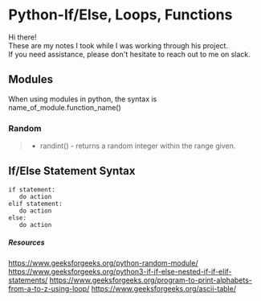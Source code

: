 # Python-If/Else, Loops, Functions

Hi there! <br>
These are my notes I took while I was working through his project. <br>
If you need assistance, please don't hesitate to reach out to me on slack. <br>

## Modules

When using modules in python, the syntax is name_of_module.function_name()

### Random

>- randint() - returns a random integer within the range given.

## If/Else Statement Syntax

```
if statement:
   do action
elif statement:
   do action
else:
   do action
```

##### Resources

https://www.geeksforgeeks.org/python-random-module/
https://www.geeksforgeeks.org/python3-if-if-else-nested-if-if-elif-statements/
https://www.geeksforgeeks.org/program-to-print-alphabets-from-a-to-z-using-loop/
https://www.geeksforgeeks.org/ascii-table/
